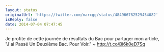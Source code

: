 ```yaml
---
layout: status
originalUrl: 'https://twitter.com/marcgg/status/484966782529454082'
isReply: false
date: 2014-07-04 07:47:45
---
```


Je profite de cette journée de résultats du Bac pour partager mon article, "J'ai Passé Un Deuxième Bac. Pour Voir." ~ http://t.co/Bi6k0eD7Sq

